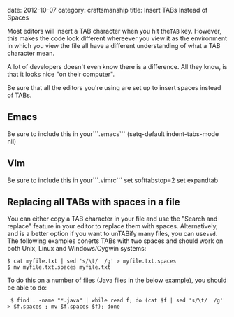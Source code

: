 date:    2012-10-07
category: craftsmanship
title: Insert TABs Instead of Spaces

Most editors will insert a TAB character when you hit
the```TAB``` key. However, this makes the code look
different whereever you view it as the environment in which
you view the file all have a different understanding of what
a TAB character mean.


A lot of developers doesn't even know there is a
difference. All they know, is that it looks nice "on their
computer".


Be sure that all the editors you're using are set up to
insert spaces instead of TABs.

## Emacs
<p>Be sure to include this in your```.emacs```
    (setq-default indent-tabs-mode nil)

## VIm
<p>Be sure to include this in your```.vimrc```
    set softtabstop=2
set expandtab

## Replacing all TABs with spaces in a file

You can either copy a TAB character in your file and use the
"Search and replace" feature in your editor to replace them
with spaces. Alternatively, and is a better option if you
want to unTABify many files, you can
use```sed```. The following examples conerts TABs
with two spaces and should work on both Unix, Linux and
Windows/Cygwin systems:

    $ cat myfile.txt | sed 's/\t/  /g' > myfile.txt.spaces
    $ mv myfile.txt.spaces myfile.txt


To do this on a number of files (Java files in the below
example), you should be able to do:

     $ find . -name "*.java" | while read f; do (cat $f | sed 's/\t/  /g' > $f.spaces ; mv $f.spaces $f); done

